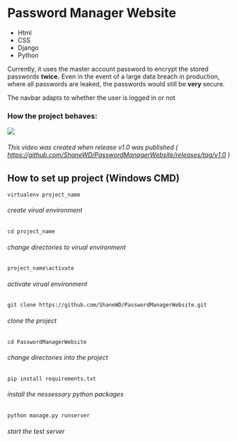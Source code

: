 # Password Manager Website
- Html
- CSS
- Django
- Python

Currently, it uses the master account password to encrypt the stored passwords **twice.** Even in the event of a large data breach in production, where all passwords are leaked, the passwords would still be **very** secure. 

The navbar adapts to whether the user is logged in or not

### How the project behaves:
<image src="https://github.com/ShaneWD/PasswordManagerWebsite/blob/master/demo.gif">
  
###### This video was created when release v1.0 was published ( https://github.com/ShaneWD/PasswordManagerWebsite/releases/tag/v1.0 )

## How to set up project (Windows CMD)
```
virtualenv project_name
```
###### create virual environment 
```
cd project_name
```
###### change directories to virual environment 
```
project_name\activate
```
###### activate virual environment 
```
git clone https://github.com/ShaneWD/PasswordManagerWebsite.git
```
###### clone the project
```
cd PasswordManagerWebsite
```
###### change directories into the project
```
pip install requirements.txt
```
###### install the nessessary python packages
```
python manage.py runserver
```
###### start the test server 
